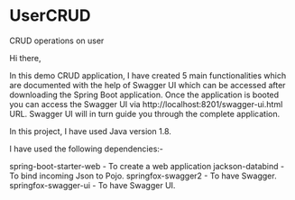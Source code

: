 # UserCRUD
CRUD operations on user

Hi there,

In this demo CRUD application, I have created 5 main functionalities which are documented with the help of Swagger UI which can be accessed after downloading the Spring Boot application. Once the application is booted you can access the Swagger UI via http://localhost:8201/swagger-ui.html URL. Swagger UI will in turn guide you through the complete application.

In this project, I have used Java version 1.8.

I have used the following dependencies:-

spring-boot-starter-web - To create a web application
jackson-databind - To bind incoming Json to Pojo.
springfox-swagger2 - To have Swagger.
springfox-swagger-ui - To have Swagger UI.
